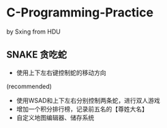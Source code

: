 # C-Programming-Practice
by Sxing from HDU


## SNAKE 贪吃蛇

- 使用上下左右键控制蛇的移动方向

(recommended)
- 使用WSAD和上下左右分别控制两条蛇，进行双人游戏 
- 增加一个积分排行榜，记录前五名的【尊姓大名】
- 自定义地图编辑器、储存系统
